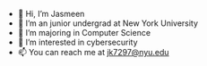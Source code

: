 - 👋 Hi, I’m Jasmeen 
- 🌱 I’m an junior undergrad at New York University 
- 💞️ I’m majoring in Computer Science
- 👀 I’m interested in cybersecurity 
- 📫 You can reach me at jk7297@nyu.edu

<!---
jk7297/jk7297 is a ✨ special ✨ repository because its `README.md` (this file) appears on your GitHub profile.
You can click the Preview link to take a look at your changes.
--->

